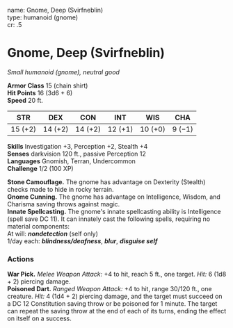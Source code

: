 name: Gnome, Deep (Svirfneblin)    
type: humanoid (gnome)    
cr: .5

# Gnome, Deep (Svirfneblin) 
_Small humanoid (gnome), neutral good_

**Armor Class** 15 (chain shirt)    
**Hit Points** 16 (3d6 + 6)    
**Speed** 20 ft.

| STR     | DEX     | CON     | INT     | WIS     | CHA     |
|---------|---------|---------|---------|---------|---------|
| 15 (+2) | 14 (+2) | 14 (+2) | 12 (+1) | 10 (+0) | 9 (−1)  |

**Skills** Investigation +3, Perception +2, Stealth +4    
**Senses** darkvision 120 ft., passive Perception 12    
**Languages** Gnomish, Terran, Undercommon    
**Challenge** 1/2 (100 XP)

**Stone Camouflage.** The gnome has advantage on Dexterity (Stealth) checks made to hide in rocky terrain.    
**Gnome Cunning.** The gnome has advantage on Intelligence, Wisdom, and Charisma saving throws against magic.    
**Innate Spellcasting.** The gnome's innate spellcasting ability is Intelligence (spell save DC 11). It can innately cast the following spells, requiring no material components:    
At will: **_nondetection_** (self only)    
1/day each: **_blindness/deafness_**, **_blur_**, **_disguise self_**

### Actions 
**War Pick.** _Melee Weapon Attack:_ +4 to hit, reach 5 ft., one target. _Hit:_ 6 (1d8 + 2) piercing damage.    
**Poisoned Dart.** _Ranged Weapon Attack:_ +4 to hit, range 30/120 ft., one creature. _Hit:_ 4 (1d4 + 2) piercing damage, and the target must succeed on a DC 12 Constitution saving throw or be poisoned for 1 minute. The target can repeat the saving throw at the end of each of its turns, ending the effect on itself on a success.    